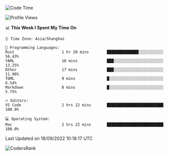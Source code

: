 <!--START_SECTION:waka-->
![Code Time](http://img.shields.io/badge/Code%20Time-1%2C678%20hrs%2045%20mins-blue)

![Profile Views](http://img.shields.io/badge/Profile%20Views-31-blue)

📊 **This Week I Spent My Time On** 

```text
⌚︎ Time Zone: Asia/Shanghai

💬 Programming Languages: 
Rust                     1 hr 20 mins        ██████████████░░░░░░░░░░░   56.43% 
YAML                     18 mins             ███░░░░░░░░░░░░░░░░░░░░░░   13.25% 
Other                    17 mins             ███░░░░░░░░░░░░░░░░░░░░░░   11.96% 
TOML                     9 mins              █░░░░░░░░░░░░░░░░░░░░░░░░   6.54% 
Markdown                 8 mins              █░░░░░░░░░░░░░░░░░░░░░░░░   5.75%

🔥 Editors: 
VS Code                  2 hrs 22 mins       █████████████████████████   100.0%

💻 Operating System: 
Mac                      2 hrs 22 mins       █████████████████████████   100.0%

```


 Last Updated on 18/09/2022 10:18:17 UTC
<!--END_SECTION:waka-->

![CodersRank](https://cr-skills-chart-widget.azurewebsites.net/api/api?username=BugenZhao&padding=16&tooltip=true&branding=false&sort-by-score=true&skills=Rust%2C%20Swift%2C%20C%2C%20TypeScript%2C%20Java%2C%20Go%2C%20Dart%2C%20C%2B%2B%2C%20Python%2C%20Assembly%2C%20Shell%2C%20Kotlin)
